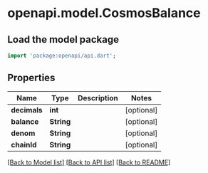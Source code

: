 # openapi.model.CosmosBalance

## Load the model package
```dart
import 'package:openapi/api.dart';
```

## Properties
Name | Type | Description | Notes
------------ | ------------- | ------------- | -------------
**decimals** | **int** |  | [optional] 
**balance** | **String** |  | [optional] 
**denom** | **String** |  | [optional] 
**chainId** | **String** |  | [optional] 

[[Back to Model list]](../README.md#documentation-for-models) [[Back to API list]](../README.md#documentation-for-api-endpoints) [[Back to README]](../README.md)


